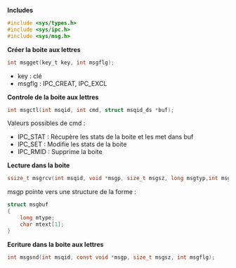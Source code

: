 **Includes**
```c
#include <sys/types.h>
#include <sys/ipc.h>
#include <sys/msg.h>
```

**Créer la boite aux lettres**
```c
int msgget(key_t key, int msgflg);
```
- key : clé
- msgflg : IPC_CREAT, IPC_EXCL

**Controle de la boite aux lettres**
```c
int msgctl(int msqid, int cmd, struct msqid_ds *buf);
```

Valeurs possibles de cmd :
- IPC_STAT : Récupère les stats de la boite et les met dans buf
- IPC_SET : Modifie les stats de la boite
- IPC_RMID : Supprime la boite

**Lecture dans la boite**
```c
ssize_t msgrcv(int msqid, void *msgp, size_t msgsz, long msgtyp,int msgflg);
```

msgp pointe vers une structure de la forme :
```c
struct msgbuf
{
	long mtype;
	char mtext[1];
}
```

**Ecriture dans la boite aux lettres**
```c
int msgsnd(int msqid, const void *msgp, size_t msgsz, int msgflg);
```

